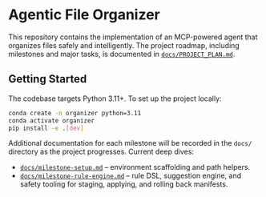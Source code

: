 # Agentic File Organizer

This repository contains the implementation of an MCP-powered agent that organizes files safely and
intelligently. The project roadmap, including milestones and major tasks, is documented in
[`docs/PROJECT_PLAN.md`](docs/PROJECT_PLAN.md).

## Getting Started

The codebase targets Python 3.11+. To set up the project locally:

```bash
conda create -n organizer python=3.11
conda activate organizer
pip install -e .[dev]
```

Additional documentation for each milestone will be recorded in the `docs/` directory as the project
progresses. Current deep dives:

- [`docs/milestone-setup.md`](docs/milestone-setup.md) – environment scaffolding and path helpers.
- [`docs/milestone-rule-engine.md`](docs/milestone-rule-engine.md) – rule DSL, suggestion engine, and
  safety tooling for staging, applying, and rolling back manifests.
